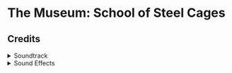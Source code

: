 # The Museum: School of Steel Cages

## Credits
<details>
  <summary>Soundtrack</summary>
  <ol>
    <li>Sanity Unravels, Karl Casey @ White Bat Audio</li>
  </ol>
</details>
<details>
  <summary>Sound Effects</summary>
  <ul>
    <li>"Thunderclap" sound effect recorded by Mike Koenig under Attribution 3.0.</li>
    <li>"Electricity" sound effect recorded by Mike Koenig under Attribution 3.0.</li>
  </ul>
</details>